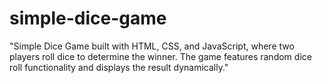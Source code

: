 # simple-dice-game
"Simple Dice Game built with HTML, CSS, and JavaScript, where two players roll dice to determine the winner. The game features random dice roll functionality and displays the result dynamically."
